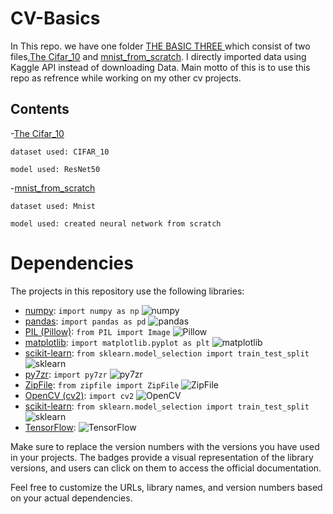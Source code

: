 # CV-Basics

In This repo. we have one folder [THE BASIC THREE ](THE%20BASIC%20THREE/) which consist of two files,[The Cifar_10](THE%20BASIC%20THREE/Cifar_10.ipynb) and [mnist_from_scratch](THE%20BASIC%20THREE/mnist_from_scratch_.ipynb). I directly imported  data using Kaggle API instead of downloading Data. Main motto of this is to use this repo as refrence while working on my other cv projects. 

## Contents

-[The Cifar_10](THE%20BASIC%20THREE/Cifar_10.ipynb)
   
    dataset used: CIFAR_10
    
    model used: ResNet50
    
-[mnist_from_scratch](THE%20BASIC%20THREE/mnist_from_scratch_.ipynb)
    
    dataset used: Mnist
    
    model used: created neural network from scratch

    
# Dependencies

The projects in this repository use the following libraries:

- [numpy](https://numpy.org/): `import numpy as np` ![numpy](https://img.shields.io/badge/numpy-v1.21.2-blue)
- [pandas](https://pandas.pydata.org/): `import pandas as pd` ![pandas](https://img.shields.io/badge/pandas-v1.3.3-blue)
- [PIL (Pillow)](https://pillow.readthedocs.io/): `from PIL import Image` ![Pillow](https://img.shields.io/badge/Pillow-v8.4.0-blue)
- [matplotlib](https://matplotlib.org/): `import matplotlib.pyplot as plt` ![matplotlib](https://img.shields.io/badge/matplotlib-v3.4.3-blue)
- [scikit-learn](https://scikit-learn.org/stable/): `from sklearn.model_selection import train_test_split` ![sklearn](https://img.shields.io/badge/scikit--learn-v0.24.2-blue)
- [py7zr](https://py7zr.readthedocs.io/): `import py7zr` ![py7zr](https://img.shields.io/badge/py7zr-v0.19.0-blue)
- [ZipFile](https://docs.python.org/3/library/zipfile.html): `from zipfile import ZipFile` ![ZipFile](https://img.shields.io/badge/ZipFile-Python%20Standard%20Library-blue)
- [OpenCV (cv2)](https://opencv.org/): `import cv2` ![OpenCV](https://img.shields.io/badge/OpenCV-v4.5.3-blue)
- [scikit-learn](https://scikit-learn.org/stable/): `from sklearn.model_selection import train_test_split` ![sklearn](https://img.shields.io/badge/scikit--learn-v0.24.2-blue)
- [TensorFlow](https://www.tensorflow.org/): ![TensorFlow](https://img.shields.io/badge/TensorFlow-v2.7.0-blue)

Make sure to replace the version numbers with the versions you have used in your projects. The badges provide a visual representation of the library versions, and users can click on them to access the official documentation.

Feel free to customize the URLs, library names, and version numbers based on your actual dependencies.

